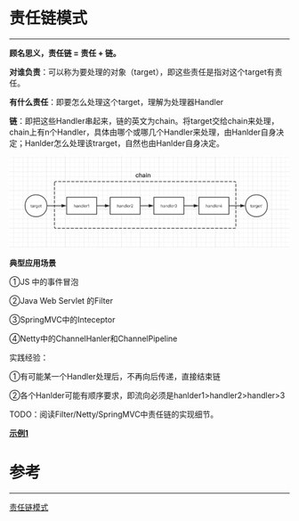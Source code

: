 # 责任链模式

---

**顾名思义，责任链 = 责任 + 链。**

**对谁负责**：可以称为要处理的对象（target），即这些责任是指对这个target有责任。

**有什么责任**：即要怎么处理这个target，理解为处理器Handler

**链**：即把这些Handler串起来，链的英文为chain。将target交给chain来处理，chain上有n个Handler，具体由哪个或哪几个Handler来处理，由Hanlder自身决定；Hanlder怎么处理该trarget，自然也由Hanlder自身决定。

![](/assets/责任链流程示意图.png)

**典型应用场景**

①JS 中的事件冒泡

②Java Web Servlet 的Filter

③SpringMVC中的Inteceptor

④Netty中的ChannelHanler和ChannelPipeline



实践经验：

①有可能某一个Handler处理后，不再向后传递，直接结束链

②各个Hanlder可能有顺序要求，即流向必须是hanlder1&gt;handler2&gt;handler&gt;3



TODO：阅读Filter/Netty/SpringMVC中责任链的实现细节。



[**示例1**](https://github.com/maxwellyue/JavaLanguage/tree/master/design-pattern/pattern-responsibility-chain/src/main/java/com/maxwell/learning/designpattern/resposibilitychain)



# 参考

---

[责任链模式](http://www.runoob.com/design-pattern/chain-of-responsibility-pattern.html)

